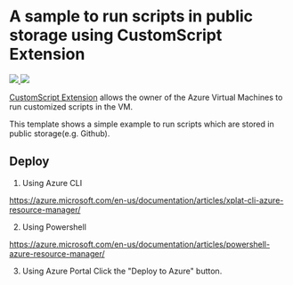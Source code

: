 # A sample to run scripts in public storage using CustomScript Extension

<a href="https://portal.azure.com/#create/Microsoft.Template/uri/https:%2F%2Fraw.githubusercontent.com%2Fracker%2Fazr-CustomScriptExtensions%2Fmaster%2F100-Get-WindowsSpectreMeltdownAVKey%2Fazuredeploy.json" target="_blank">
    <img src="http://azuredeploy.net/deploybutton.png"/>
</a>
<a href="http://armviz.io/#/?load=https:%2F%2Fraw.githubusercontent.com%2Fracker%2Fazr-CustomScriptExtensions%2Fmaster%2F100-Get-WindowsSpectreMeltdownAVKey%2Fazuredeploy.json" target="_blank">
    <img src="http://armviz.io/visualizebutton.png"/>
</a>

[CustomScript Extension](https://github.com/Azure/azure-linux-extensions/tree/master/CustomScript) allows the owner of the Azure Virtual Machines to run customized scripts in the VM.

This template shows a simple example to run scripts which are stored in public storage(e.g. Github).

## Deploy

1. Using Azure CLI

  https://azure.microsoft.com/en-us/documentation/articles/xplat-cli-azure-resource-manager/

2. Using Powershell

  https://azure.microsoft.com/en-us/documentation/articles/powershell-azure-resource-manager/

3. Using Azure Portal
  Click the "Deploy to Azure" button.